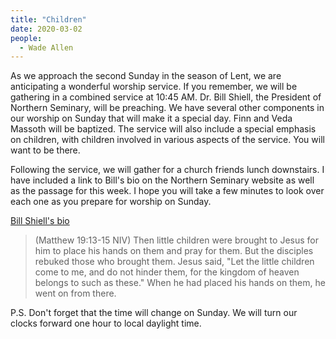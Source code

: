 ```yaml
---
title: "Children"
date: 2020-03-02
people:
  - Wade Allen
---
```


As we approach the second Sunday in the season of Lent, we are anticipating a wonderful worship service. If you remember, we will be gathering in a combined service at 10:45 AM. Dr. Bill Shiell, the President of Northern Seminary, will be preaching. We have several other components in our worship on Sunday that will make it a special day. Finn and Veda Massoth will be baptized. The service will also include a special emphasis on children, with children involved in various aspects of the service. You will want to be there.

Following the service, we will gather for a church friends lunch downstairs. I have included a link to Bill's bio on the Northern Seminary website as well as the passage for this week. I hope you will take a few minutes to look over each one as you prepare for worship on Sunday.

[Bill Shiell's bio](https://www.seminary.edu/faculty/william-d-shiell/)

>(Matthew 19:13-15 NIV) Then little children were brought to Jesus for him to place his hands on them and pray for them. But the disciples rebuked those who brought them. Jesus said, "Let the little children come to me, and do not hinder them, for the kingdom of heaven belongs to such as these." When he had placed his hands on them, he went on from there. 

P.S. Don't forget that the time will change on Sunday. We will turn our clocks forward one hour to local daylight time.
